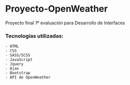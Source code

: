 # Proyecto-OpenWeather
Proyecto final 1º evaluación para Desarrollo de Interfaces

### Tecnologías utilizadas:
    - HTML
    - CSS
    - SASS/SCSS
    - JavaScript
    - Jquery
    - Ajax
    - Bootstrap
    - API de OpenWeather